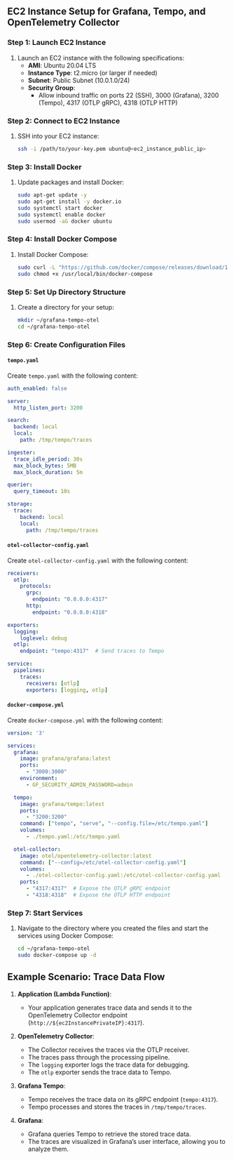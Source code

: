 ## EC2 Instance Setup for Grafana, Tempo, and OpenTelemetry Collector

### Step 1: Launch EC2 Instance
1. Launch an EC2 instance with the following specifications:
    - **AMI**: Ubuntu 20.04 LTS
    - **Instance Type**: t2.micro (or larger if needed)
    - **Subnet**: Public Subnet (10.0.1.0/24)
    - **Security Group**: 
        - Allow inbound traffic on ports 22 (SSH), 3000 (Grafana), 3200 (Tempo), 4317 (OTLP gRPC), 4318 (OTLP HTTP)

### Step 2: Connect to EC2 Instance
1. SSH into your EC2 instance:
    ```sh
    ssh -i /path/to/your-key.pem ubuntu@<ec2_instance_public_ip>
    ```

### Step 3: Install Docker
1. Update packages and install Docker:
    ```sh
    sudo apt-get update -y
    sudo apt-get install -y docker.io
    sudo systemctl start docker
    sudo systemctl enable docker
    sudo usermod -aG docker ubuntu
    ```

### Step 4: Install Docker Compose
1. Install Docker Compose:
    ```sh
    sudo curl -L "https://github.com/docker/compose/releases/download/1.29.2/docker-compose-$(uname -s)-$(uname -m)" -o /usr/local/bin/docker-compose
    sudo chmod +x /usr/local/bin/docker-compose
    ```

### Step 5: Set Up Directory Structure
1. Create a directory for your setup:
    ```sh
    mkdir ~/grafana-tempo-otel
    cd ~/grafana-tempo-otel
    ```

### Step 6: Create Configuration Files

#### `tempo.yaml`
Create `tempo.yaml` with the following content:
```yaml
auth_enabled: false

server:
  http_listen_port: 3200

search:
  backend: local
  local:
    path: /tmp/tempo/traces

ingester:
  trace_idle_period: 30s
  max_block_bytes: 5MB
  max_block_duration: 5m

querier:
  query_timeout: 10s

storage:
  trace:
    backend: local
    local:
      path: /tmp/tempo/traces
```

#### `otel-collector-config.yaml`
Create `otel-collector-config.yaml` with the following content:
```yaml
receivers:
  otlp:
    protocols:
      grpc:
        endpoint: "0.0.0.0:4317"
      http:
        endpoint: "0.0.0.0:4318"

exporters:
  logging:
    loglevel: debug
  otlp:
    endpoint: "tempo:4317"  # Send traces to Tempo

service:
  pipelines:
    traces:
      receivers: [otlp]
      exporters: [logging, otlp]
```

#### `docker-compose.yml`
Create `docker-compose.yml` with the following content:
```yaml
version: '3'

services:
  grafana:
    image: grafana/grafana:latest
    ports:
      - "3000:3000"
    environment:
      - GF_SECURITY_ADMIN_PASSWORD=admin

  tempo:
    image: grafana/tempo:latest
    ports:
      - "3200:3200"
    command: ["tempo", "serve", "--config.file=/etc/tempo.yaml"]
    volumes:
      - ./tempo.yaml:/etc/tempo.yaml

  otel-collector:
    image: otel/opentelemetry-collector:latest
    command: ["--config=/etc/otel-collector-config.yaml"]
    volumes:
      - ./otel-collector-config.yaml:/etc/otel-collector-config.yaml
    ports:
      - "4317:4317"  # Expose the OTLP gRPC endpoint
      - "4318:4318"  # Expose the OTLP HTTP endpoint
```

### Step 7: Start Services
1. Navigate to the directory where you created the files and start the services using Docker Compose:
    ```sh
    cd ~/grafana-tempo-otel
    sudo docker-compose up -d
    ```

## Example Scenario: Trace Data Flow

1. **Application (Lambda Function)**:
    - Your application generates trace data and sends it to the OpenTelemetry Collector endpoint (`http://${ec2InstancePrivateIP}:4317`).

2. **OpenTelemetry Collector**:
    - The Collector receives the traces via the OTLP receiver.
    - The traces pass through the processing pipeline.
    - The `logging` exporter logs the trace data for debugging.
    - The `otlp` exporter sends the trace data to Tempo.

3. **Grafana Tempo**:
    - Tempo receives the trace data on its gRPC endpoint (`tempo:4317`).
    - Tempo processes and stores the traces in `/tmp/tempo/traces`.

4. **Grafana**:
    - Grafana queries Tempo to retrieve the stored trace data.
    - The traces are visualized in Grafana’s user interface, allowing you to analyze them.